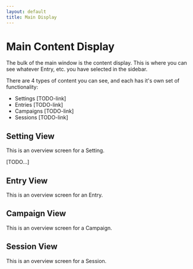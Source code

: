 ```yaml
---
layout: default
title: Main Display
---
```

# Main Content Display

The bulk of the main window is the content display.  This is where you can see whatever Entry, etc. you have selected in the sidebar.

There are 4 types of content you can see, and each has it's own set of functionality:
- Settings [TODO-link]
- Entries [TODO-link]
- Campaigns [TODO-link]
- Sessions [TODO-link]

## Setting View
This is an overview screen for a Setting.

[TODO...]

## Entry View
This is an overview screen for an Entry.

## Campaign View
This is an overview screen for a Campaign.

## Session View
This is an overview screen for a Session.
